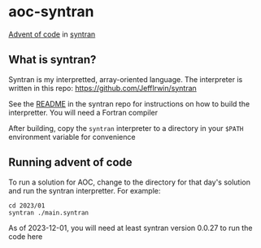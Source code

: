 
# aoc-syntran

[Advent of code](https://adventofcode.com/) in [syntran](https://adventofcode.com/)

## What is syntran?

Syntran is my interpretted, array-oriented language.  The interpreter is written in this repo:  https://github.com/JeffIrwin/syntran

See the [README](https://github.com/JeffIrwin/syntran) in the syntran repo for instructions on how to build the interpretter.  You will need a Fortran compiler 

After building, copy the `syntran` interpreter to a directory in your `$PATH` environment variable for convenience 

## Running advent of code

To run a solution for AOC, change to the directory for that day's solution and run the syntran interpretter.  For example:

```
cd 2023/01
syntran ./main.syntran
```

As of 2023-12-01, you will need at least syntran version 0.0.27 to run the code here 

